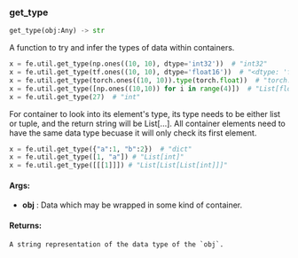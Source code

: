 

### get_type
```python
get_type(obj:Any) -> str
```
A function to try and infer the types of data within containers.

```python
x = fe.util.get_type(np.ones((10, 10), dtype='int32'))  # "int32"
x = fe.util.get_type(tf.ones((10, 10), dtype='float16'))  # "<dtype: 'float16'>"
x = fe.util.get_type(torch.ones((10, 10)).type(torch.float))  # "torch.float32"
x = fe.util.get_type([np.ones((10,10)) for i in range(4)])  # "List[float64]"
x = fe.util.get_type(27)  # "int"
```

For container to look into its element's type, its type needs to be either list or tuple, and the return string will
be List[...]. All container elements need to have the same data type becuase it will only check its first element.

```python
x = fe.util.get_type({"a":1, "b":2})  # "dict"
x = fe.util.get_type([1, "a"]) # "List[int]"
x = fe.util.get_type([[[1]]]) # "List[List[List[int]]]"
```


#### Args:

* **obj** :  Data which may be wrapped in some kind of container.

#### Returns:
    A string representation of the data type of the `obj`.